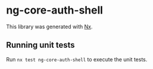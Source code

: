 # ng-core-auth-shell

This library was generated with [Nx](https://nx.dev).

## Running unit tests

Run `nx test ng-core-auth-shell` to execute the unit tests.
